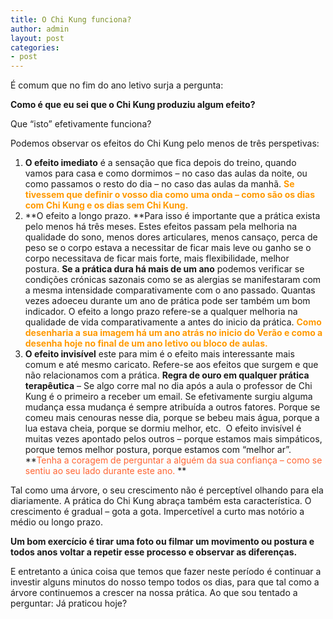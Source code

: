 ```yaml
---
title: O Chi Kung funciona?
author: admin
layout: post
categories:
- post
---
```

É comum que no fim do ano letivo surja a pergunta:

**Como é que eu sei que o Chi Kung produziu algum efeito?**

Que &#8220;isto&#8221; efetivamente funciona?

Podemos observar os efeitos do Chi Kung pelo menos de três perspetivas:

1.  **O efeito imediato** é a sensação que fica depois do treino, quando vamos para casa e como dormimos &#8211; no caso das aulas da noite, ou como passamos o resto do dia &#8211; no caso das aulas da manhã. <span style="color: #ff9900;"><strong>Se tivessem que definir o vosso dia como uma onda &#8211; como são os dias com Chi Kung e os dias sem Chi Kung.</strong> </span>
2.  **O efeito a longo prazo. **Para isso é importante que a prática exista pelo menos há três meses. Estes efeitos passam pela melhoria na qualidade do sono, menos dores articulares, menos cansaço, perca de peso se o corpo estava a necessitar de ficar mais leve ou ganho se o corpo necessitava de ficar mais forte, mais flexibilidade, melhor postura. **Se a prática dura há mais de um ano** podemos verificar se condições crónicas sazonais como se as alergias se manifestaram com a mesma intensidade comparativamente com o ano passado. Quantas vezes adoeceu durante um ano de prática pode ser também um bom indicador. O efeito a longo prazo refere-se a qualquer melhoria na qualidade de vida comparativamente a antes do inicio da prática. <span style="color: #ff9900;"><strong>Como desenharia a sua imagem há um ano atrás no inicio do Verão e como a desenha hoje no final de um ano letivo ou bloco de aulas.</strong></span>
3.  **O efeito invisível** este para mim é o efeito mais interessante mais comum e até mesmo caricato. Refere-se aos efeitos que surgem e que não relacionamos com a prática. **Regra de ouro em qualquer prática terapêutica** &#8211; Se algo corre mal no dia após a aula o professor de Chi Kung é o primeiro a receber um email. Se efetivamente surgiu alguma mudança essa mudança é sempre atribuída a outros fatores. Porque se comeu mais cenouras nesse dia, porque se bebeu mais água, porque a lua estava cheia, porque se dormiu melhor, etc.  O efeito invisível é muitas vezes apontado pelos outros &#8211; porque estamos mais simpáticos, porque temos melhor postura, porque estamos com &#8220;melhor ar&#8221;. **<span style="color: #ff6633;">Tenha a coragem de perguntar a alguém da sua confiança &#8211; como se sentiu ao seu lado durante este ano.</span> **

Tal como uma árvore, o seu crescimento não é perceptível olhando para ela diariamente. A prática do Chi Kung abraça também esta característica. O crescimento é gradual &#8211; gota a gota. Impercetível a curto mas notório a médio ou longo prazo.

**Um bom exercício é tirar uma foto ou filmar um movimento ou postura e todos anos voltar a repetir esse processo e observar as diferenças.**

E entretanto a única coisa que temos que fazer neste período é continuar a investir alguns minutos do nosso tempo todos os dias, para que tal como a árvore continuemos a crescer na nossa prática. Ao que sou tentado a perguntar: Já praticou hoje?
